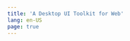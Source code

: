 ```yaml
---
title: 'A Desktop UI Toolkit for Web'
lang: en-US
page: true
---
```


<script setup>

if (typeof window !== 'undefined') {
  const preferredLang = localStorage.getItem('preferred_lang') || 'en-US'
  window.location.pathname = `/${preferredLang}/`
}

</script>
